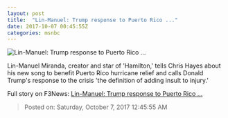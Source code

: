 ```yaml
---
layout: post
title:  "Lin-Manuel: Trump response to Puerto Rico ..."
date: 2017-10-07 00:45:55Z
categories: msnbc
---
```


![Lin-Manuel: Trump response to Puerto Rico ...](http://media1.s-nbcnews.com/j/MSNBC/Components/Video/201710/2017-10-07T00-46-35-5Z--1280x720.video_1067x600.jpg)

Lin-Manuel Miranda, creator and star of 'Hamilton,' tells Chris Hayes about his new song to benefit Puerto Rico hurricane relief and calls Donald Trump's response to the crisis 'the definition of adding insult to injury.'


Full story on F3News: [Lin-Manuel: Trump response to Puerto Rico ...](http://www.f3nws.com/n/jXz2yE)

> Posted on: Saturday, October 7, 2017 12:45:55 AM
